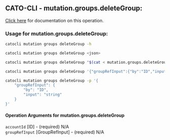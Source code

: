 
## CATO-CLI - mutation.groups.deleteGroup:
[Click here](https://api.catonetworks.com/documentation/#mutation-mutation.groups.deleteGroup) for documentation on this operation.

### Usage for mutation.groups.deleteGroup:

```bash
catocli mutation groups deleteGroup -h

catocli mutation groups deleteGroup <json>

catocli mutation groups deleteGroup "$(cat < mutation.groups.deleteGroup.json)"

catocli mutation groups deleteGroup '{"groupRefInput":{"by":"ID","input":"string"}}'

catocli mutation groups deleteGroup -p '{
    "groupRefInput": {
        "by": "ID",
        "input": "string"
    }
}'
```

#### Operation Arguments for mutation.groups.deleteGroup ####

`accountId` [ID] - (required) N/A    
`groupRefInput` [GroupRefInput] - (required) N/A    
